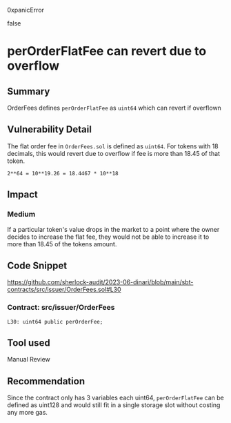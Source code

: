 0xpanicError

false

# perOrderFlatFee can revert due to overflow

## Summary
OrderFees defines `perOrderFlatFee` as `uint64` which can revert if overflown
## Vulnerability Detail
The flat order fee in `OrderFees.sol` is defined as `uint64`. For tokens with 18 decimals, this would revert due to overflow if fee is more than 18.45 of that token. 
```
2**64 = 10**19.26 = 18.4467 * 10**18
```
## Impact
### Medium
If a particular token's value drops in the market to a point where the owner decides to increase the flat fee, they would not be able to increase it to more than 18.45 of the tokens amount. 
## Code Snippet
https://github.com/sherlock-audit/2023-06-dinari/blob/main/sbt-contracts/src/issuer/OrderFees.sol#L30
### Contract: src/issuer/OrderFees
```solidity
L30: uint64 public perOrderFee;
```
## Tool used

Manual Review

## Recommendation
Since the contract only has 3 variables each uint64, `perOrderFlatFee` can be defined as uint128 and would still fit in a single storage slot without costing any more gas.